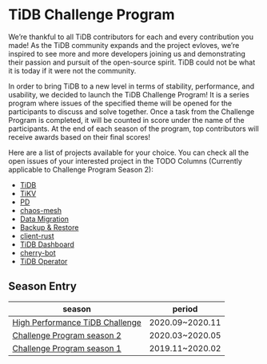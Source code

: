 # TiDB Challenge Program

We’re thankful to all TiDB contributors for each and every contribution you made! As the TiDB community expands and the project evloves, we’re inspired to see more and more developers joining us and demonstrating their passion and pursuit of the open-source spirit. TiDB could not be what it is today if it were not the community.

In order to bring TiDB to a new level in terms of stability, performance, and usability, we decided to launch the TiDB Challenge Program! It is a series program where issues of the specified theme will be opened for the participants to discuss and solve together. Once a task from the Challenge Program is completed, it will be counted in score under the name of the participants. At the end of each season of the program, top contributors will receive awards based on their final scores!

Here are a list of projects available for your choice. You can check all the open issues of your interested project in the TODO Columns (Currently applicable to Challenge Program Season 2):

- [TiDB](https://github.com/pingcap/tidb/projects/26)
- [TiKV](https://github.com/tikv/tikv/projects/20)
- [PD](https://github.com/pingcap/pd/projects/2)
- [chaos-mesh](https://github.com/pingcap/chaos-mesh/projects/14)
- [Data Migration](https://github.com/pingcap/dm/projects/1)
- [Backup & Restore](https://github.com/pingcap/br/projects/1)
- [client-rust](https://github.com/tikv/client-rust/projects/3)
- [TiDB Dashboard](https://github.com/pingcap-incubator/tidb-dashboard/projects/17)
- [cherry-bot](https://github.com/pingcap-incubator/cherry-bot/projects/1)
- [TiDB Operator](https://github.com/pingcap/tidb-operator/projects/4)

## Season Entry

| season                                                      | period          |
| ----------------------------------------------------------- | --------------- |
| [High Performance TiDB Challenge](high-performance-tidb-challenge.md) | 2020.09~2020.11 |
| [Challenge Program season 2](challenge-program-season-2.md) | 2020.03~2020.05 |
| [Challenge Program season 1](challenge-program-season-1.md) | 2019.11~2020.02 |
